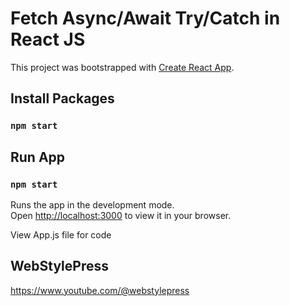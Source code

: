# Fetch Async/Await Try/Catch in React JS 

This project was bootstrapped with [Create React App](https://github.com/facebook/create-react-app).

## Install Packages

### `npm start`

## Run App

### `npm start`

Runs the app in the development mode.\
Open [http://localhost:3000](http://localhost:3000) to view it in your browser.

View App.js file for code

## WebStylePress

https://www.youtube.com/@webstylepress
